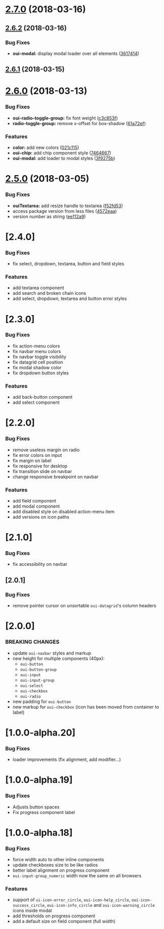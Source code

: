 <a name="2.7.0"></a>
# [2.7.0](https://github.com/ovh-ux/ovh-ui-kit/compare/v2.6.2...v2.7.0) (2018-03-16)



<a name="2.6.2"></a>
## [2.6.2](https://github.com/ovh-ux/ovh-ui-kit/compare/v2.6.1...v2.6.2) (2018-03-16)


### Bug Fixes

* **oui-modal:** display modal loader over all elements ([3617414](https://github.com/ovh-ux/ovh-ui-kit/commit/3617414))



<a name="2.6.1"></a>
## [2.6.1](https://github.com/ovh-ux/ovh-ui-kit/compare/v2.6.0...v2.6.1) (2018-03-15)



<a name="2.6.0"></a>
# [2.6.0](https://github.com/ovh-ux/ovh-ui-kit/compare/v2.5.0...v2.6.0) (2018-03-13)


### Bug Fixes

* **oui-radio-toggle-group:** fix font weight ([c3c853f](https://github.com/ovh-ux/ovh-ui-kit/commit/c3c853f))
* **radio-toggle-group:** remove x-offset for box-shadow ([61a72ef](https://github.com/ovh-ux/ovh-ui-kit/commit/61a72ef))


### Features

* **color:** add new colors ([021c115](https://github.com/ovh-ux/ovh-ui-kit/commit/021c115))
* **oui-chip:** add chip component style ([7464667](https://github.com/ovh-ux/ovh-ui-kit/commit/7464667))
* **oui-modal:** add loader to modal styles ([3f9275b](https://github.com/ovh-ux/ovh-ui-kit/commit/3f9275b))



<a name="2.5.0"></a>
# [2.5.0](https://github.com/ovh-ux/ovh-ui-kit/compare/v2.4.1...v2.5.0) (2018-03-05)


### Bug Fixes

* **ouiTextarea:** add resize handle to textarea ([f52fd53](https://github.com/ovh-ux/ovh-ui-kit/commit/f52fd53))
* access package version from less files ([4572eaa](https://github.com/ovh-ux/ovh-ui-kit/commit/4572eaa))
* version number as string ([ee112a9](https://github.com/ovh-ux/ovh-ui-kit/commit/ee112a9))



<a name="2.4.0"></a>
# [2.4.0]

### Bug Fixes

- fix select, dropdown, textarea, button and field styles

### Features

- add textarea component
- add search and broken chain icons
- add select, dropdown, textarea and button error styles

<a name="2.3.0"></a>
# [2.3.0]

### Bug Fixes

- fix action-menu colors
- fix navbar menu colors
- fix navbar toggle visibility
- fix datagrid cell position
- fix modal shadow color
- fix dropdown button styles

### Features

- add back-button component
- add select component

<a name="2.2.0"></a>
# [2.2.0]

### Bug Fixes

- remove useless margin on radio
- fix error colors on input
- fix margin on label
- fix responsive for desktop
- fix transition slide on navbar
- change responsive breakpoint on navbar

### Features

- add field component
- add modal component
- add disabled style on disabled action-menu item
- add versions on icon paths

<a name="2.1.0"></a>
# [2.1.0]

### Bug Fixes

- fix accessibility on navbar

<a name="2.0.1"></a>
## [2.0.1]

### Bug Fixes

- remove pointer cursor on unsortable `oui-datagrid`'s column headers

<a name="2.0.0"></a>
# [2.0.0]

### BREAKING CHANGES

- update `oui-navbar` styles and markup
- new height for multiple components (40px):
    - `oui-button`
    - `oui-button-group`
    - `oui-input`
    - `oui-input-group`
    - `oui-select`
    - `oui-checkbox`
    - `oui-radio`
- new padding for `oui-button`
- new markup for `oui-checkbox` (icon has been moved from container to label)

<a name="1.0.0-alpha.20"></a>
# [1.0.0-alpha.20]

### Bug Fixes

- loader improvements (fix alignment, add modifier...)

<a name="1.0.0-alpha.19"></a>
# [1.0.0-alpha.19]

### Bug Fixes
- Adjusts button spaces
- Fix progress component label

<a name="1.0.0-alpha.18"></a>
# [1.0.0-alpha.18]

### Bug Fixes
- force width auto to other inline components
- update checkboxes size to be like radios
- better label alignment on progress component
- `oui-input-group_numeric` width now the same on all browsers

### Features
- support of `ui-icon-error_circle`, `oui-icon-help_circle`, `oui-icon-success_circle`, `oui-icon-info_circle` and `oui-icon-warning_circle` icons inside modal
- add thresholds on progress component
- add a default size on field component (full width)


